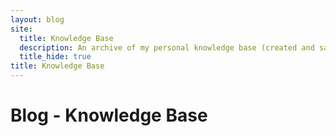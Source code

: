 ```yaml
---
layout: blog
site:
  title: Knowledge Base
  description: An archive of my personal knowledge base (created and saved as a blog).
  title_hide: true
title: Knowledge Base
---
```


# Blog - Knowledge Base
